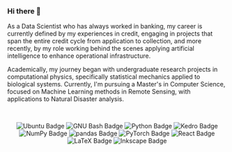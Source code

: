 ### Hi there 👋
As a Data Scientist who has always worked in banking, my career is currently defined by my experiences in credit, engaging in projects that span the entire credit cycle from application to collection, and more recently, by my role working behind the scenes applying artificial intelligence to enhance operational infrastructure.

Academically, my journey began with undergraduate research projects in computational physics, specifically statistical mechanics applied to biological systems. Currently, I'm pursuing a Master's in Computer Science, focused on Machine Learning methods in Remote Sensing, with applications to Natural Disaster analysis.

<br/>

<div align="center">

![Ubuntu Badge](https://img.shields.io/badge/Ubuntu-E95420?logo=ubuntu&logoColor=fff&style=flat) ![GNU Bash Badge](https://img.shields.io/badge/GNU%20Bash-4EAA25?logo=gnubash&logoColor=fff&style=flat) ![Python Badge](https://img.shields.io/badge/Python-3776AB?logo=python&logoColor=fff&style=flat) ![Kedro Badge](https://img.shields.io/badge/Kedro-FFC900?logo=kedro&logoColor=000&style=flat) ![NumPy Badge](https://img.shields.io/badge/NumPy-013243?logo=numpy&logoColor=fff&style=flat) ![pandas Badge](https://img.shields.io/badge/pandas-150458?logo=pandas&logoColor=fff&style=flat) ![PyTorch Badge](https://img.shields.io/badge/PyTorch-EE4C2C?logo=pytorch&logoColor=fff&style=flat) ![React Badge](https://img.shields.io/badge/React-61DAFB?logo=react&logoColor=000&style=flat) ![LaTeX Badge](https://img.shields.io/badge/LaTeX-008080?logo=latex&logoColor=fff&style=flat) ![Inkscape Badge](https://img.shields.io/badge/Inkscape-000?logo=inkscape&logoColor=fff&style=flat) 

<br/>

<!-- [![Readme Quotes](https://quotes-github-readme.vercel.app/api?type=vertical&theme=dark&quote=Da%20ponte%20pra%20cá%20antes%20de%20tudo%20é%20uma%20escola,%20minha%20meta%20é%20dez,%20nove%20e%20meio%20nem%20rola&author=Racionais%20Mc's)](https://github.com/piyushsuthar/github-readme-quotes) -->

</div>